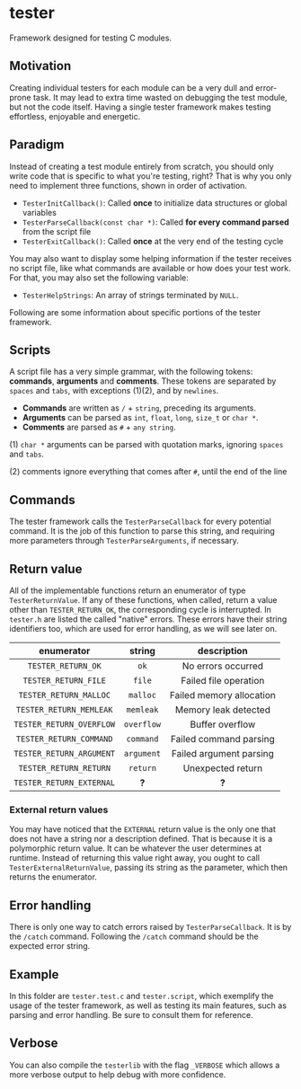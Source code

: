 # tester

Framework designed for testing C modules.

## Motivation

Creating individual testers for each module can be a very dull and error-prone task. It may lead to extra time wasted on debugging the test module, but not the code itself. Having a single tester framework makes testing effortless, enjoyable and energetic.

## Paradigm

Instead of creating a test module entirely from scratch, you should only write code that is specific to what you're testing, right? That is why you only need to implement three functions, shown in order of activation.

* `TesterInitCallback()`: Called **once** to initialize data structures or global variables
* `TesterParseCallback(const char *)`: Called **for every command parsed** from the script file
* `TesterExitCallback()`: Called **once** at the very end of the testing cycle

You may also want to display some helping information if the tester receives no script file, like what commands are available or how does your test work. For that, you may also set the following variable:

* `TesterHelpStrings`: An array of strings terminated by `NULL`.

Following are some information about specific portions of the tester framework.

## Scripts

A script file has a very simple grammar, with the following tokens: **commands**, **arguments** and **comments**. These tokens are separated by ` spaces` and `tabs`, with exceptions (1)(2), and by `newlines`.

* **Commands** are written as `/`  + `string`, preceding its arguments.
* **Arguments** can be parsed as `int`,  `float`, `long`, `size_t` or `char *`.
* **Comments** are parsed as `#` + `any string`.

(1) `char *` arguments can be parsed with quotation marks, ignoring `spaces` and `tabs`.

(2) comments ignore everything that comes after `#`, until the end of the line

## Commands

The tester framework calls the `TesterParseCallback` for every potential command. It is the job of this function to parse this string, and requiring more parameters through `TesterParseArguments`, if necessary.

## Return value

All of the implementable functions return an enumerator of type `TesterReturnValue`. If any of these functions, when called, return a value other than `TESTER_RETURN_OK`, the corresponding cycle is interrupted. In `tester.h` are listed the called "native" errors. These errors have their string identifiers too, which are used for error handling, as we will see later on.

|      **enumerator**      | **string** |     **description**      |
| :----------------------: | :--------: | :----------------------: |
|    `TESTER_RETURN_OK`    |    `ok`    |    No errors occurred    |
|   `TESTER_RETURN_FILE`   |   `file`   |  Failed file operation   |
|  `TESTER_RETURN_MALLOC`  |  `malloc`  | Failed memory allocation |
| `TESTER_RETURN_MEMLEAK`  | `memleak`  |   Memory leak detected   |
| `TESTER_RETURN_OVERFLOW` | `overflow` |     Buffer overflow      |
| `TESTER_RETURN_COMMAND`  | `command`  |  Failed command parsing  |
| `TESTER_RETURN_ARGUMENT` | `argument` | Failed argument parsing  |
|  `TESTER_RETURN_RETURN`  |  `return`  |    Unexpected return     |
| `TESTER_RETURN_EXTERNAL` |   **?**    |          **?**           |

### External return values

You may have noticed that the `EXTERNAL` return value is the only one that does not have a string nor a description defined. That is because it is a polymorphic return value. It can be whatever the user determines at runtime. Instead of returning this value right away, you ought to call `TesterExternalReturnValue`, passing its string as the parameter, which then returns the enumerator.

## Error handling

There is only one way to catch errors raised by `TesterParseCallback`. It is by the `/catch` command. Following the `/catch` command should be the expected error string.

## Example

In this folder are `tester.test.c` and `tester.script`, which exemplify the usage of the tester framework, as well as testing its main features, such as parsing and error handling. Be sure to consult them for reference.

## Verbose

You can also compile the `testerlib` with the flag `_VERBOSE` which allows a more verbose output to help debug with more confidence.
